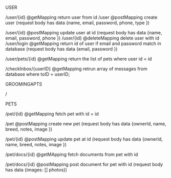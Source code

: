 USER

/user/{id}
    @getMapping return user from id
/user
    @postMapping create user (request body has data {name, email, password, phone, type })

/user/{id}
    @postMapping update user at id (request body has data {name, email, password, phone })
/user/{id}
    @deleteMapping delete user with id
/user/login
    @getMapping return id of user if email and password match in database (request body has data {email, password })

/user/pets/{id}
    @getMapping return the list of pets where user id = id

/checkInbox/{userID}
    @getMapping retrun array of messages from database where toID = userID;



GROOMINGAPTS

/

PETS

/pet/{id}
    @getMapping fetch pet with id = id

/pet
    @postMapping create new pet (request body has data {ownerId, name, breed, notes, image })

/pet/{id}
    @postMapping update pet at id (request body has data {ownerId, name, breed, notes, image })

/pet/docs/{id}
    @getMApping fetch documents from pet with id

/pet/docs/{id}
    @postMapping post document for pet with id (request body has data {images: [] photos})

